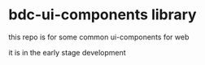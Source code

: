 # bdc-ui-components library
this repo is for some common ui-components for web

it is in the early stage development
